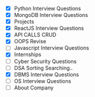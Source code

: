 




- [x] Python Interview Questions
- [x] MongoDB Interview Questions
- [x] Projects
- [x] ReactJS Interview Questions
- [x] API CALLS CRUD
- [x] OOPS Revise
- [ ] Javascript Interview Questions
- [x] Internships
- [ ] Cyber Security Questions
- [ ] DSA Sorting Searching..
- [x] DBMS Interview Questions
- [ ] OS Interview Questions
- [ ] About Company
